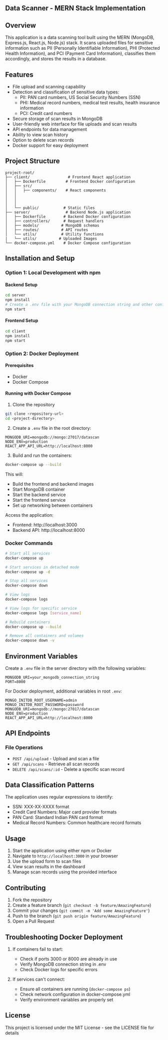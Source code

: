 ## Data Scanner - MERN Stack Implementation

## Overview
This application is a data scanning tool built using the MERN (MongoDB, Express.js, React.js, Node.js) stack. It scans uploaded files for sensitive information such as PII (Personally Identifiable Information), PHI (Protected Health Information), and PCI (Payment Card Information), classifies them accordingly, and stores the results in a database.

## Features
- File upload and scanning capability
- Detection and classification of sensitive data types:
  - PII: PAN card numbers, US Social Security Numbers (SSN)
  - PHI: Medical record numbers, medical test results, health insurance information
  - PCI: Credit card numbers
- Secure storage of scan results in MongoDB
- User-friendly web interface for file uploads and scan results
- API endpoints for data management
- Ability to view scan history
- Option to delete scan records
- Docker support for easy deployment

## Project Structure
```
project-root/
├── client/                 # Frontend React application
│   ├── Dockerfile         # Frontend Docker configuration
│   ├── src/
│   │   ├── components/    # React components
│   │   
│   │   
│   │   
│   └── public/           # Static files
├── server/                # Backend Node.js application
│   ├── Dockerfile        # Backend Docker configuration
│   ├── controllers/      # Request handlers
│   ├── models/          # MongoDB schemas
│   ├── routes/          # API routes
│   └── utils/           # Utility functions
|   └── utils/          # Uploaded Images
└── docker-compose.yml    # Docker Compose configuration
```

## Installation and Setup

### Option 1: Local Development with npm

#### Backend Setup
```bash
cd server
npm install
# Create a .env file with your MongoDB connection string and other configurations
npm start
```

#### Frontend Setup
```bash
cd client
npm install
npm start
```

### Option 2: Docker Deployment

#### Prerequisites
- Docker
- Docker Compose

#### Running with Docker Compose
1. Clone the repository
```bash
git clone <repository-url>
cd <project-directory>
```

2. Create a `.env` file in the root directory:
```
MONGODB_URI=mongodb://mongo:27017/datascan
NODE_ENV=production
REACT_APP_API_URL=http://localhost:8000
```

3. Build and run the containers:
```bash
docker-compose up --build
```

This will:
- Build the frontend and backend images
- Start MongoDB container
- Start the backend service
- Start the frontend service
- Set up networking between containers

Access the application:
- Frontend: http://localhost:3000
- Backend API: http://localhost:8000

### Docker Commands
```bash
# Start all services
docker-compose up

# Start services in detached mode
docker-compose up -d

# Stop all services
docker-compose down

# View logs
docker-compose logs

# View logs for specific service
docker-compose logs [service_name]

# Rebuild containers
docker-compose up --build

# Remove all containers and volumes
docker-compose down -v
```

## Environment Variables
Create a `.env` file in the server directory with the following variables:
```
MONGODB_URI=your_mongodb_connection_string
PORT=8000
```

For Docker deployment, additional variables in root `.env`:
```
MONGO_INITDB_ROOT_USERNAME=admin
MONGO_INITDB_ROOT_PASSWORD=password
MONGODB_URI=mongodb://mongo:27017/datascan
NODE_ENV=production
REACT_APP_API_URL=http://localhost:8000
```

## API Endpoints

### File Operations
- `POST /api/upload` - Upload and scan a file
- `GET /api/scans` - Retrieve all scan records
- `DELETE /api/scans/:id` - Delete a specific scan record


## Data Classification Patterns
The application uses regular expressions to identify:
- SSN: XXX-XX-XXXX format
- Credit Card Numbers: Major card provider formats
- PAN Card: Standard Indian PAN card format
- Medical Record Numbers: Common healthcare record formats


## Usage
1. Start the application using either npm or Docker
2. Navigate to `http://localhost:3000` in your browser
3. Use the upload form to scan files
4. View scan results in the dashboard
5. Manage scan records using the provided interface

## Contributing
1. Fork the repository
2. Create a feature branch (`git checkout -b feature/AmazingFeature`)
3. Commit your changes (`git commit -m 'Add some AmazingFeature'`)
4. Push to the branch (`git push origin feature/AmazingFeature`)
5. Open a Pull Request

## Troubleshooting Docker Deployment
1. If containers fail to start:
   - Check if ports 3000 or 8000 are already in use
   - Verify MongoDB connection string in .env
   - Check Docker logs for specific errors

2. If services can't connect:
   - Ensure all containers are running (`docker-compose ps`)
   - Check network configuration in docker-compose.yml
   - Verify environment variables are properly set

## License
This project is licensed under the MIT License - see the LICENSE file for details
